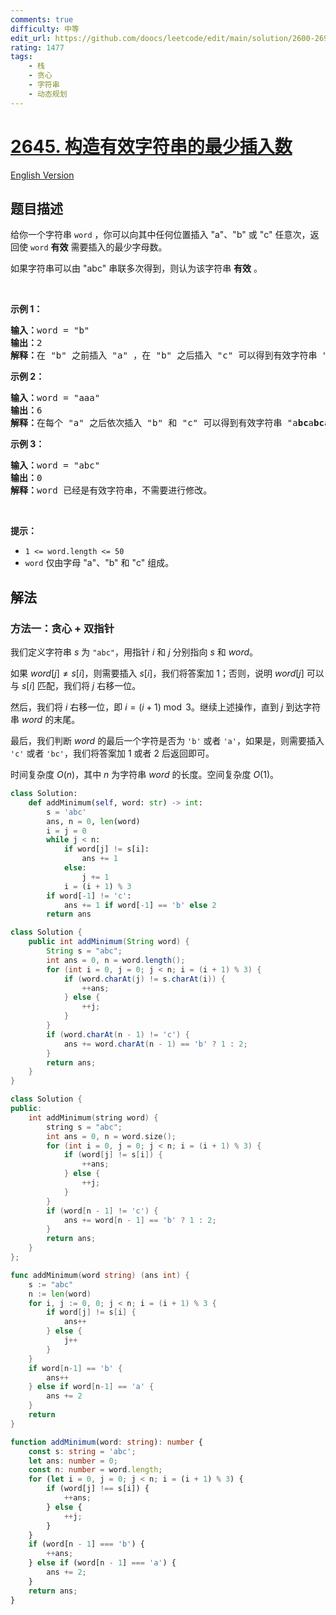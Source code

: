 ```yaml
---
comments: true
difficulty: 中等
edit_url: https://github.com/doocs/leetcode/edit/main/solution/2600-2699/2645.Minimum%20Additions%20to%20Make%20Valid%20String/README.md
rating: 1477
tags:
    - 栈
    - 贪心
    - 字符串
    - 动态规划
---
```


# [2645. 构造有效字符串的最少插入数](https://leetcode.cn/problems/minimum-additions-to-make-valid-string)

[English Version](/solution/2600-2699/2645.Minimum%20Additions%20to%20Make%20Valid%20String/README_EN.md)

## 题目描述

<!-- 这里写题目描述 -->

<p>给你一个字符串 <code>word</code> ，你可以向其中任何位置插入 "a"、"b" 或 "c" 任意次，返回使 <code>word</code> <strong>有效</strong> 需要插入的最少字母数。</p>

<p>如果字符串可以由 "abc" 串联多次得到，则认为该字符串 <strong>有效</strong> 。</p>

<p>&nbsp;</p>

<p><strong>示例 1：</strong></p>

<pre><strong>输入：</strong>word = "b"
<strong>输出：</strong>2
<strong>解释：</strong>在 "b" 之前插入 "a" ，在 "b" 之后插入 "c" 可以得到有效字符串 "<strong>a</strong>b<strong>c</strong>" 。
</pre>

<p><strong>示例 2：</strong></p>

<pre><strong>输入：</strong>word = "aaa"
<strong>输出：</strong>6
<strong>解释：</strong>在每个 "a" 之后依次插入 "b" 和 "c" 可以得到有效字符串 "a<strong>bc</strong>a<strong>bc</strong>a<strong>bc</strong>" 。
</pre>

<p><strong>示例 3：</strong></p>

<pre><strong>输入：</strong>word = "abc"
<strong>输出：</strong>0
<strong>解释：</strong>word 已经是有效字符串，不需要进行修改。 
</pre>

<p>&nbsp;</p>

<p><strong>提示：</strong></p>

<ul>
	<li><code>1 &lt;= word.length &lt;= 50</code></li>
	<li><code>word</code> 仅由字母 "a"、"b" 和 "c" 组成。</li>
</ul>

## 解法

### 方法一：贪心 + 双指针

我们定义字符串 $s$ 为 `"abc"`，用指针 $i$ 和 $j$ 分别指向 $s$ 和 $word$。

如果 $word[j] \neq s[i]$，则需要插入 $s[i]$，我们将答案加 $1$；否则，说明 $word[j]$ 可以与 $s[i]$ 匹配，我们将 $j$ 右移一位。

然后，我们将 $i$ 右移一位，即 $i = (i + 1) \bmod 3$。继续上述操作，直到 $j$ 到达字符串 $word$ 的末尾。

最后，我们判断 $word$ 的最后一个字符是否为 `'b'` 或者 `'a'`，如果是，则需要插入 `'c'` 或者 `'bc'`，我们将答案加 $1$ 或者 $2$ 后返回即可。

时间复杂度 $O(n)$，其中 $n$ 为字符串 $word$ 的长度。空间复杂度 $O(1)$。

<!-- tabs:start -->

```python
class Solution:
    def addMinimum(self, word: str) -> int:
        s = 'abc'
        ans, n = 0, len(word)
        i = j = 0
        while j < n:
            if word[j] != s[i]:
                ans += 1
            else:
                j += 1
            i = (i + 1) % 3
        if word[-1] != 'c':
            ans += 1 if word[-1] == 'b' else 2
        return ans
```

```java
class Solution {
    public int addMinimum(String word) {
        String s = "abc";
        int ans = 0, n = word.length();
        for (int i = 0, j = 0; j < n; i = (i + 1) % 3) {
            if (word.charAt(j) != s.charAt(i)) {
                ++ans;
            } else {
                ++j;
            }
        }
        if (word.charAt(n - 1) != 'c') {
            ans += word.charAt(n - 1) == 'b' ? 1 : 2;
        }
        return ans;
    }
}
```

```cpp
class Solution {
public:
    int addMinimum(string word) {
        string s = "abc";
        int ans = 0, n = word.size();
        for (int i = 0, j = 0; j < n; i = (i + 1) % 3) {
            if (word[j] != s[i]) {
                ++ans;
            } else {
                ++j;
            }
        }
        if (word[n - 1] != 'c') {
            ans += word[n - 1] == 'b' ? 1 : 2;
        }
        return ans;
    }
};
```

```go
func addMinimum(word string) (ans int) {
	s := "abc"
	n := len(word)
	for i, j := 0, 0; j < n; i = (i + 1) % 3 {
		if word[j] != s[i] {
			ans++
		} else {
			j++
		}
	}
	if word[n-1] == 'b' {
		ans++
	} else if word[n-1] == 'a' {
		ans += 2
	}
	return
}
```

```ts
function addMinimum(word: string): number {
    const s: string = 'abc';
    let ans: number = 0;
    const n: number = word.length;
    for (let i = 0, j = 0; j < n; i = (i + 1) % 3) {
        if (word[j] !== s[i]) {
            ++ans;
        } else {
            ++j;
        }
    }
    if (word[n - 1] === 'b') {
        ++ans;
    } else if (word[n - 1] === 'a') {
        ans += 2;
    }
    return ans;
}
```

<!-- tabs:end -->

<!-- end -->
